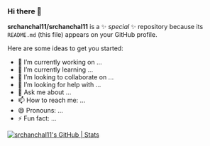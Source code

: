 ### Hi there 👋


**srchanchal11/srchanchal11** is a ✨ _special_ ✨ repository because its `README.md` (this file) appears on your GitHub profile.

Here are some ideas to get you started:

- 🔭 I’m currently working on ...
- 🌱 I’m currently learning ...
- 👯 I’m looking to collaborate on ...
- 🤔 I’m looking for help with ...
- 💬 Ask me about ...
- 📫 How to reach me: ...
- 😄 Pronouns: ...
- ⚡ Fun fact: ...

[![srchanchal11's GitHub | Stats](https://stats.quine.sh/srchanchal11/github?theme=dark)](https://quine.sh?utm_source=widgets&utm_campaign=srchanchal11)
